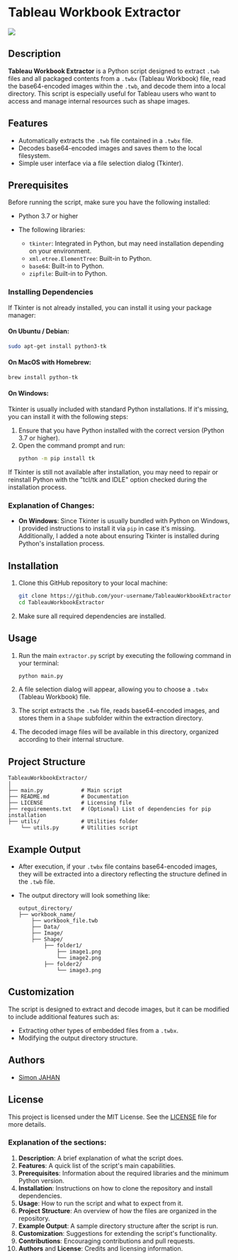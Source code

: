 # Tableau Workbook Extractor

![](https://github.com/SimonJahan/Tableau-Workbook-Extractor/blob/main/how_to.gif)

## Description

**Tableau Workbook Extractor** is a Python script designed to extract `.twb` files and all packaged contents from a `.twbx` (Tableau Workbook) file, read the base64-encoded images within the `.twb`, and decode them into a local directory. This script is especially useful for Tableau users who want to access and manage internal resources such as shape images.

## Features

- Automatically extracts the `.twb` file contained in a `.twbx` file.
- Decodes base64-encoded images and saves them to the local filesystem.
- Simple user interface via a file selection dialog (Tkinter).

## Prerequisites

Before running the script, make sure you have the following installed:

- Python 3.7 or higher
- The following libraries:

  - `tkinter`: Integrated in Python, but may need installation depending on your environment.
  - `xml.etree.ElementTree`: Built-in to Python.
  - `base64`: Built-in to Python.
  - `zipfile`: Built-in to Python.

### Installing Dependencies

If Tkinter is not already installed, you can install it using your package manager:

#### On Ubuntu / Debian:
```bash
sudo apt-get install python3-tk
```

#### On MacOS with Homebrew:
```bash
brew install python-tk
```

#### On Windows:
Tkinter is usually included with standard Python installations. If it's missing, you can install it with the following steps:

1. Ensure that you have Python installed with the correct version (Python 3.7 or higher).
2. Open the command prompt and run:
   ```bash
   python -m pip install tk
   ```

If Tkinter is still not available after installation, you may need to repair or reinstall Python with the "tcl/tk and IDLE" option checked during the installation process.

### Explanation of Changes:

- **On Windows**: Since Tkinter is usually bundled with Python on Windows, I provided instructions to install it via `pip` in case it's missing. Additionally, I added a note about ensuring Tkinter is installed during Python's installation process.

## Installation

1. Clone this GitHub repository to your local machine:
   ```bash
   git clone https://github.com/your-username/TableauWorkbookExtractor.git
   cd TableauWorkbookExtractor
   ```

2. Make sure all required dependencies are installed.

## Usage

1. Run the main `extractor.py` script by executing the following command in your terminal:

   ```bash
   python main.py
   ```

2. A file selection dialog will appear, allowing you to choose a `.twbx` (Tableau Workbook) file.

3. The script extracts the `.twb` file, reads base64-encoded images, and stores them in a `Shape` subfolder within the extraction directory.

4. The decoded image files will be available in this directory, organized according to their internal structure.

## Project Structure

```
TableauWorkbookExtractor/
│
├── main.py            # Main script
├── README.md          # Documentation
├── LICENSE            # Licensing file
├── requirements.txt   # (Optional) List of dependencies for pip installation
├── utils/             # Utilities folder
    └── utils.py       # Utilities script
```

## Example Output

- After execution, if your `.twbx` file contains base64-encoded images, they will be extracted into a directory reflecting the structure defined in the `.twb` file.
- The output directory will look something like:

  ```
  output_directory/
  ├── workbook_name/
      ├── workbook_file.twb
      ├── Data/
      ├── Image/
      ├── Shape/
          ├── folder1/
              ├── image1.png
              └── image2.png
          ├── folder2/
              └── image3.png
  ```

## Customization

The script is designed to extract and decode images, but it can be modified to include additional features such as:

- Extracting other types of embedded files from a `.twbx`.
- Modifying the output directory structure.

## Authors

- [Simon JAHAN](https://github.com/SimonJahan)

## License

This project is licensed under the MIT License. See the [LICENSE](./LICENSE) file for more details.

### Explanation of the sections:

1. **Description**: A brief explanation of what the script does.
2. **Features**: A quick list of the script's main capabilities.
3. **Prerequisites**: Information about the required libraries and the minimum Python version.
4. **Installation**: Instructions on how to clone the repository and install dependencies.
5. **Usage**: How to run the script and what to expect from it.
6. **Project Structure**: An overview of how the files are organized in the repository.
7. **Example Output**: A sample directory structure after the script is run.
8. **Customization**: Suggestions for extending the script's functionality.
9. **Contributions**: Encouraging contributions and pull requests.
10. **Authors** and **License**: Credits and licensing information.
